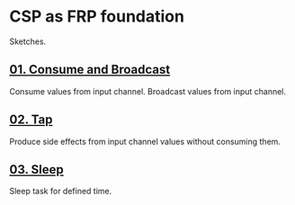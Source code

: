 # CSP as FRP foundation

Sketches.

## [01. Consume and Broadcast](./01.consume.broadcast.md)

Consume values from input channel. Broadcast values from input channel.

## [02. Tap](./02.tap.md)

Produce side effects from input channel values without consuming them.

## [03. Sleep](./03.sleep.md)

Sleep task for defined time.
